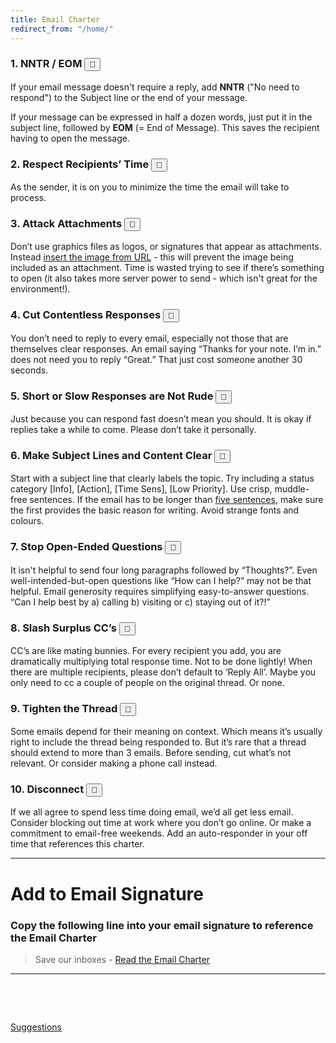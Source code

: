 ```yaml
---
title: Email Charter
redirect_from: "/home/"
---
```

### 1. NNTR / EOM <input id="link1" type="button" value="🔗" title="Click to copy link to this section"/>
If your email message doesn't require a reply, add **NNTR** ("No need to respond") to the Subject line or the end of your message.

If your message can be expressed in half a dozen words, just put it in the subject line, followed by **EOM** (= End of Message). This saves the recipient having to open the message.

### 2. Respect Recipients’ Time <input id="link2" type="button" value="🔗" title="Click to copy link to this section"/>
As the sender, it is on you to minimize the time the email will take to process.

### 3. Attack Attachments <input id="link3" type="button" value="🔗" title="Click to copy link to this section"/>
Don’t use graphics files as logos, or signatures that appear as attachments. Instead [insert the image from URL](https://www.mail-signatures.com/articles/insert-internetlinked-image-outlook-signature/) - this will prevent the image being included as an attachment. Time is wasted trying to see if there’s something to open (it also takes more server power to send - which isn't great for the environment!).

### 4. Cut Contentless Responses <input id="link4" type="button" value="🔗" title="Click to copy link to this section"/>
You don’t need to reply to every email, especially not those that are themselves clear responses. An email saying “Thanks for your note. I’m in.” does not need you to reply “Great.” That just cost someone another 30 seconds.

### 5. Short or Slow Responses are Not Rude <input id="link5" type="button" value="🔗" title="Click to copy link to this section"/>
Just because you can respond fast doesn’t mean you should. It is okay if replies take a while to come. Please don’t take it personally.

### 6. Make Subject Lines and Content Clear <input id="link6" type="button" value="🔗" title="Click to copy link to this section"/>
Start with a subject line that clearly labels the topic. Try including a status category [Info], [Action], [Time Sens], [Low Priority]. Use crisp, muddle-free sentences. If the email has to be longer than [five sentences](http://five.sentenc.es/), make sure the first provides the basic reason for writing. Avoid strange fonts and colours.

### 7. Stop Open-Ended Questions <input id="link7" type="button" value="🔗" title="Click to copy link to this section"/>
It isn't helpful to send four long paragraphs followed by “Thoughts?”. Even well-intended-but-open questions like “How can I help?” may not be that helpful. Email generosity requires simplifying easy-to-answer questions. “Can I help best by a) calling b) visiting or c) staying out of it?!”

### 8. Slash Surplus CC’s <input id="link8" type="button" value="🔗" title="Click to copy link to this section"/>
CC’s are like mating bunnies. For every recipient you add, you are dramatically multiplying total response time. Not to be done lightly! When there are multiple recipients, please don’t default to ‘Reply All’. Maybe you only need to cc a couple of people on the original thread. Or none.

### 9. Tighten the Thread <input id="link9" type="button" value="🔗" title="Click to copy link to this section"/>
Some emails depend for their meaning on context. Which means it’s usually right to include the thread being responded to. But it’s rare that a thread should extend to more than 3 emails. Before sending, cut what’s not relevant. Or consider making a phone call instead.

### 10. Disconnect <input id="link10" type="button" value="🔗" title="Click to copy link to this section"/>
If we all agree to spend less time doing email, we’d all get less email. Consider blocking out time at work where you don’t go online. Or make a commitment to email-free weekends. Add an auto-responder in your off time that references this charter.

---

# Add to Email Signature 

### Copy the following line into your email signature to reference the Email Charter

> Save our inboxes - [Read the Email Charter](https://email-charter.github.io/)

---
<br>
<br>
<p><a href="http://creativecommons.org/licenses/by/4.0/" target="_blank" rel="noopener"><img src="https://img.shields.io/badge/License-CC%20BY%204.0-lightgrey.svg" alt="" /> </a></p>
<p><a href="https://gitreports.com/issue/b-kennedy0/email-charter.github.io" target="_blank" rel="noopener">Suggestions</a></p>
